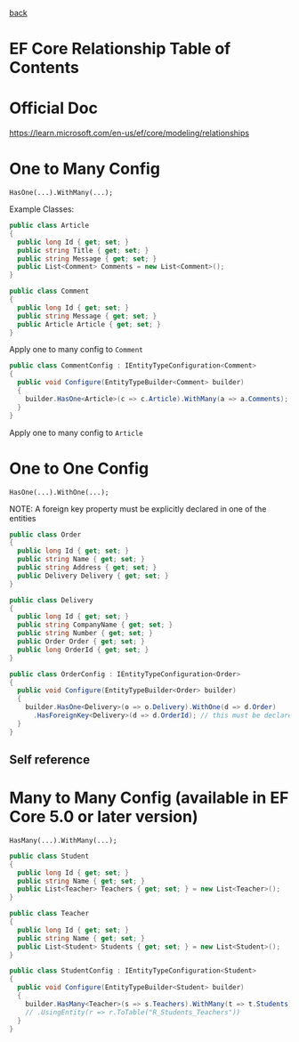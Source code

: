 [back](README.md)

# EF Core Relationship Table of Contents

# Official Doc

https://learn.microsoft.com/en-us/ef/core/modeling/relationships

# One to Many Config

`HasOne(...).WithMany(...);`

Example Classes:

```c#
public class Article
{
  public long Id { get; set; }
  public string Title { get; set; }
  public string Message { get; set; }
  public List<Comment> Comments = new List<Comment>();
}

public class Comment
{
  public long Id { get; set; }
  public string Message { get; set; }
  public Article Article { get; set; }
}
```

Apply one to many config to `Comment`

```c#
public class CommentConfig : IEntityTypeConfiguration<Comment>
{
  public void Configure(EntityTypeBuilder<Comment> builder)
  {
    builder.HasOne<Article>(c => c.Article).WithMany(a => a.Comments);
  }
}
```

Apply one to many config to `Article`

# One to One Config

`HasOne(...).WithOne(...);`

NOTE: A foreign key property must be explicitly declared in one of the entities

```c#
public class Order
{
  public long Id { get; set; }
  public string Name { get; set; }
  public string Address { get; set; }
  public Delivery Delivery { get; set; }
}

```

```c#
public class Delivery
{
  public long Id { get; set; }
  public string CompanyName { get; set; }
  public string Number { get; set; }
  public Order Order { get; set; }
  public long OrderId { get; set; }
}
```

```c#
public class OrderConfig : IEntityTypeConfiguration<Order>
{
  public void Configure(EntityTypeBuilder<Order> builder)
  {
    builder.HasOne<Delivery>(o => o.Delivery).WithOne(d => d.Order)
      .HasForeignKey<Delivery>(d => d.OrderId); // this must be declared
  }
}
```

## Self reference

# Many to Many Config (available in EF Core 5.0 or later version)

`HasMany(...).WithMany(...);`

```c#
public class Student
{
  public long Id { get; set; }
  public string Name { get; set; }
  public List<Teacher> Teachers { get; set; } = new List<Teacher>();
}

```

```c#
public class Teacher
{
  public long Id { get; set; }
  public string Name { get; set; }
  public List<Student> Students { get; set; } = new List<Student>();
}
```

```c#
public class StudentConfig : IEntityTypeConfiguration<Student>
{
  public void Configure(EntityTypeBuilder<Student> builder)
  {
    builder.HasMany<Teacher>(s => s.Teachers).WithMany(t => t.Students);
    // .UsingEntity(r => r.ToTable("R_Students_Teachers"))
  }
}
```
